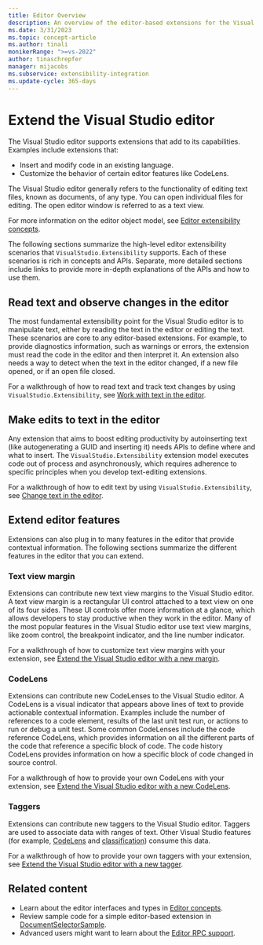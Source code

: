```yaml
---
title: Editor Overview
description: An overview of the editor-based extensions for the Visual Studio integrated development environment (IDE).
ms.date: 3/31/2023
ms.topic: concept-article
ms.author: tinali
monikerRange: ">=vs-2022"
author: tinaschrepfer
manager: mijacobs
ms.subservice: extensibility-integration
ms.update-cycle: 365-days
---
```


# Extend the Visual Studio editor

The Visual Studio editor supports extensions that add to its capabilities. Examples include extensions that:

- Insert and modify code in an existing language.
- Customize the behavior of certain editor features like CodeLens.

The Visual Studio editor generally refers to the functionality of editing text files, known as documents, of any type. You can open individual files for editing. The open editor window is referred to as a text view.

For more information on the editor object model, see [Editor extensibility concepts](editor-concepts.md).

The following sections summarize the high-level editor extensibility scenarios that `VisualStudio.Extensibility` supports. Each of these scenarios is rich in concepts and APIs. Separate, more detailed sections include links to provide more in-depth explanations of the APIs and how to use them.

## Read text and observe changes in the editor

The most fundamental extensibility point for the Visual Studio editor is to manipulate text, either by reading the text in the editor or editing the text. These scenarios are core to any editor-based extensions. For example, to provide diagnostics information, such as warnings or errors, the extension must read the code in the editor and then interpret it. An extension also needs a way to detect when the text in the editor changed, if a new file opened, or if an open file closed.

For a walkthrough of how to read text and track text changes by using `VisualStudio.Extensibility`, see [Work with text in the editor](./walkthroughs/working-with-text.md).

## Make edits to text in the editor

Any extension that aims to boost editing productivity by autoinserting text (like autogenerating a GUID and inserting it) needs APIs to define where and what to insert. The `VisualStudio.Extensibility` extension model executes code out of process and asynchronously, which requires adherence to specific principles when you develop text-editing extensions.

For a walkthrough of how to edit text by using `VisualStudio.Extensibility`, see [Change text in the editor](./walkthroughs/editing-text.md).

## Extend editor features

Extensions can also plug in to many features in the editor that provide contextual information. The following sections summarize the different features in the editor that you can extend.

### Text view margin

Extensions can contribute new text view margins to the Visual Studio editor. A text view margin is a rectangular UI control attached to a text view on one of its four sides. These UI controls offer more information at a glance, which allows developers to stay productive when they work in the editor. Many of the most popular features in the Visual Studio editor use text view margins, like zoom control, the breakpoint indicator, and the line number indicator.

For a walkthrough of how to customize text view margins with your extension, see [Extend the Visual Studio editor with a new margin](./walkthroughs/textview-margin.md).

### CodeLens

Extensions can contribute new CodeLenses to the Visual Studio editor. A CodeLens is a visual indicator that appears above lines of text to provide actionable contextual information. Examples include the number of references to a code element, results of the last unit test run, or actions to run or debug a unit test. Some common CodeLenses include the code reference CodeLens, which provides information on all the different parts of the code that reference a specific block of code. The code history CodeLens provides information on how a specific block of code changed in source control.

For a walkthrough of how to provide your own CodeLens with your extension, see [Extend the Visual Studio editor with a new CodeLens](./walkthroughs/codelens.md).

### Taggers

Extensions can contribute new taggers to the Visual Studio editor. Taggers are used to associate data with ranges of text. Other Visual Studio features (for example, [CodeLens](./walkthroughs/codelens.md) and [classification](./walkthroughs/classification.md)) consume this data.

For a walkthrough of how to provide your own taggers with your extension, see [Extend the Visual Studio editor with a new tagger](./walkthroughs/taggers.md).

## Related content

- Learn about the editor interfaces and types in [Editor concepts](editor-concepts.md).
- Review sample code for a simple editor-based extension in [DocumentSelectorSample](https://github.com/Microsoft/VSExtensibility/tree/main/New_Extensibility_Model/Samples/DocumentSelectorSample/).
- Advanced users might want to learn about the [Editor RPC support](editor-rpc.md).
